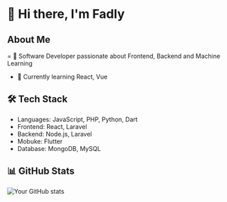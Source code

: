 # 👋 Hi there, I'm Fadly

## About Me
= 🚀 Software Developer passionate about Frontend, Backend and Machine Learning
- 🌱 Currently learning React, Vue

## 🛠 Tech Stack
- Languages: JavaScript, PHP, Python, Dart
- Frontend: React, Laravel
- Backend: Node.js, Laravel
- Mobuke: Flutter
- Database: MongoDB, MySQL

## 📊 GitHub Stats
![Your GitHub stats](https://github-readme-stats.vercel.app/api?username=fadlyhts&show_icons=true&theme=radical)

